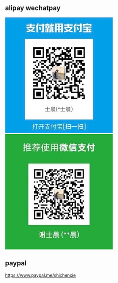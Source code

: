 
## alipay wechatpay

![alipay](images/p-alipay.jpg) ![wechatpay](images/p-wechatpay.jpg)

## paypal

<https://www.paypal.me/shichenxie>
